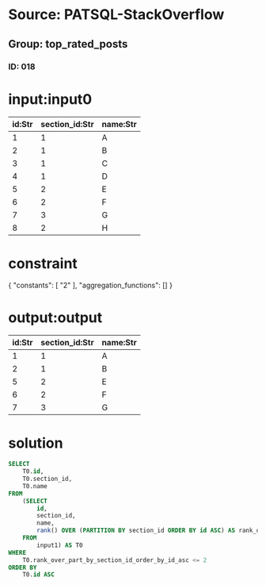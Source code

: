 # Source: PATSQL-StackOverflow
## Group: top_rated_posts
### ID: 018

# input:input0

| id:Str | section_id:Str | name:Str |
|---|---|---|
| 1 | 1 | A |
| 2 | 1 | B |
| 3 | 1 | C |
| 4 | 1 | D |
| 5 | 2 | E |
| 6 | 2 | F |
| 7 | 3 | G |
| 8 | 2 | H |

# constraint

{
  "constants": [
    "2"
  ],
  "aggregation_functions": []
}

# output:output

| id:Str | section_id:Str | name:Str |
|---|---|---|
| 1 | 1 | A |
| 2 | 1 | B |
| 5 | 2 | E |
| 6 | 2 | F |
| 7 | 3 | G |

# solution

```sql
SELECT
    T0.id,
    T0.section_id,
    T0.name 
FROM
    (SELECT
        id,
        section_id,
        name,
        rank() OVER (PARTITION BY section_id ORDER BY id ASC) AS rank_over_part_by_section_id_order_by_id_asc 
    FROM
        input1) AS T0 
WHERE
    T0.rank_over_part_by_section_id_order_by_id_asc <= 2 
ORDER BY
    T0.id ASC
```
